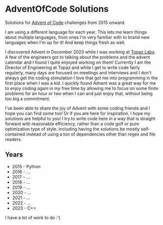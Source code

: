 # AdventOfCode Solutions

Solutions for [Advent of Code](adventofcode.com) challenges from 2015 onward.

I am using a different language for each year. This lets me learn things about multiple languages, from ones I'm very familiar with to brand new languages when I'm up for it! And keep things fresh as well.

I discovered Advent in December 2023 while I was working at [Topaz Labs](topazlabs.com). A few of the engineers got to talking about the problems and the advent calendar and I found I quite enjoyed working on them! Currently I am the Director of Engineering at Topaz and while I get to write code fairly regularly, many days are focused on meetings and interviews and I don't always get the coding stimulation I love that got me into programming in the first place when I was a kid. I quickly found Advent was a great way for me to enjoy coding again in my free time by allowing me to focus on some finite problems for an hour or two when I can and just enjoy that, without being too big a commitment.

I've been able to share the joy of Advent with some coding friends and I hope you can find some too! Or if you are here for inspiration, I hope my solutions are helpful to you! I try to write code here in a way that is straight forward with reasonable efficiency, rather than a code golf or pure optimization type of style. Including having the solutions be mostly self-contained instead of using a ton of dependencies other than regex and file readers.

## Years

* 2015 - Python
* 2016 - ...
* 2017 - ...
* 2018 - ...
* 2019 - ...
* 2020 - ...
* 2021 - ...
* 2022 - ...
* 2023 - C++

I have a lot of work to do :')
